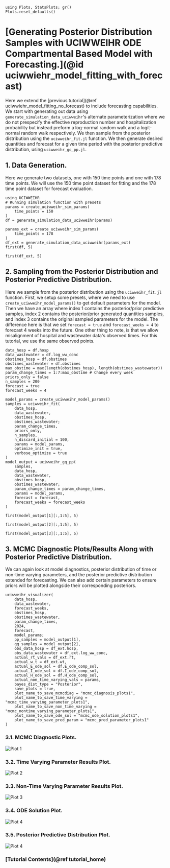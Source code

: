 ```@setup tutorial_forecast
using Plots, StatsPlots; gr()
Plots.reset_defaults()

```

# [Generating Posterior Distribution Samples with UCIWWEIHR ODE Compartmental Based Model with Forecasting.](@id uciwwiehr_model_fitting_with_forecast)

Here we extend the [previous tutorial](@ref uciwwiehr_model_fitting_no_forecast)  to include forecasting capabilities.  We start with generating out data using `generate_simulation_data_uciwweihr`'s alternate parameterization where we do not prespecify the effective reproduction number and hospitalization probability but instead preform a log-normal random walk and a logit-normal random walk respectively.  We then sample from the posterior distribution using the `uciwweihr_fit.jl` function.  We then generate desired quantities and forecast for a given time period with the posterior predictive distribution, using `uciwweihr_gq_pp.jl`.


## 1. Data Generation.

Here we generate two datasets, one with 150 time points and one with 178 time points.  We will use the 150 time point dataset for fitting and the 178 time point dataset for forecast evaluation.

``` @example tutorial_forecast
using UCIWWEIHR
# Running simulation function with presets
params = create_uciwweihr_sim_params(
    time_points = 150
)
df = generate_simulation_data_uciwweihr(params)

params_ext = create_uciwweihr_sim_params(
    time_points = 178
)
df_ext = generate_simulation_data_uciwweihr(params_ext)
first(df, 5)
```

``` @example tutorial_forecast
first(df_ext, 5)
```

## 2. Sampling from the Posterior Distribution and Posterior Predictive Distribution.

Here we sample from the posterior distribution using the `uciwweihr_fit.jl` function.  First, we setup some presets, where we need to use `create_uciwweihr_model_params()` to get default parameters for the model.  Then we have an array where index 1 contains the posterior/prior predictive samples, index 2 contains the posterior/prior generated quantities samples, and index 3 contains the original sampled parameters for the model.  The difference here is that we set `forecast = true` and `forecast_weeks = 4` to forecast 4 weeks into the future.  One other thing to note, is that we allow misalignment of hospital and wastewater data's observed times.  For this tutorial, we use the same observed points.

``` @example tutorial_forecast
data_hosp = df.hosp
data_wastewater = df.log_ww_conc
obstimes_hosp = df.obstimes
obstimes_wastewater = df.obstimes
max_obstime = max(length(obstimes_hosp), length(obstimes_wastewater))
param_change_times = 1:7:max_obstime # Change every week
priors_only = false
n_samples = 200
forecast = true
forecast_weeks = 4

model_params = create_uciwweihr_model_params()
samples = uciwweihr_fit(
    data_hosp,
    data_wastewater,
    obstimes_hosp,
    obstimes_wastewater;
    param_change_times,
    priors_only,
    n_samples,
    n_discard_initial = 100,
    params = model_params,
    optimize_init = true,
    verbose_optimize = true
)
model_output = uciwweihr_gq_pp(
    samples,
    data_hosp,
    data_wastewater,
    obstimes_hosp,
    obstimes_wastewater;
    param_change_times = param_change_times,
    params = model_params,
    forecast = forecast,
    forecast_weeks = forecast_weeks
)

first(model_output[1][:,1:5], 5)
```

``` @example tutorial_forecast
first(model_output[2][:,1:5], 5)
```

``` @example tutorial_forecast
first(model_output[3][:,1:5], 5)
```

## 3. MCMC Diagnostic Plots/Results Along with Posterior Predictive Distribution.

We can again look at model diagnostics, posterior distribution of time or non-time varying parameters, and the posterior predictive distribution extended for forecasting.  We can also add certain parameters to ensure priors will be plotted alongside their corresponding posteriors.

```@example tutorial_forecast
uciwweihr_visualizer(
    data_hosp, 
    data_wastewater,
    forecast_weeks,
    obstimes_hosp,
    obstimes_wastewater,
    param_change_times,
    2024,
    forecast,
    model_params;
    pp_samples = model_output[1],
    gq_samples = model_output[2],
    obs_data_hosp = df_ext.hosp,
    obs_data_wastewater = df_ext.log_ww_conc, 
    actual_rt_vals = df_ext.rt, 
    actual_w_t = df_ext.wt, 
    actual_E_ode_sol = df.E_ode_comp_sol,
    actual_I_ode_sol = df.I_ode_comp_sol,
    actual_H_ode_sol = df.H_ode_comp_sol,
    actual_non_time_varying_vals = params,
    bayes_dist_type = "Posterior",
    save_plots = true,
    plot_name_to_save_mcmcdiag = "mcmc_diagnosis_plots1",
    plot_name_to_save_time_varying = "mcmc_time_varying_parameter_plots1",
    plot_name_to_save_non_time_varying = "mcmc_nontime_varying_parameter_plots1",
    plot_name_to_save_ode_sol = "mcmc_ode_solution_plots1",
    plot_name_to_save_pred_param = "mcmc_pred_parameter_plots1"
)
```

### 3.1. MCMC Diagnostic Plots.

![Plot 1](plots/mcmc_diagnosis_plots1.png)

### 3.2. Time Varying Parameter Results Plot.

![Plot 2](plots/mcmc_time_varying_parameter_plots1.png)

### 3.3. Non-Time Varying Parameter Results Plot.
![Plot 3](plots/mcmc_nontime_varying_parameter_plots1.png)

### 3.4. ODE Solution Plot.
![Plot 4](plots/mcmc_ode_solution_plots1.png)

### 3.5. Posterior Predictive Distribution Plot.

![Plot 4](plots/mcmc_pred_parameter_plots1.png)


### [Tutorial Contents](@ref tutorial_home)